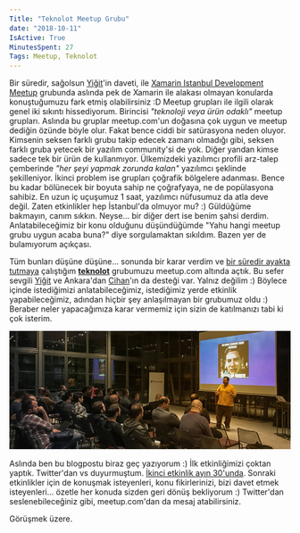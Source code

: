 ```yaml
---
Title: "Teknolot Meetup Grubu"
date: "2018-10-11"
IsActive: True
MinutesSpent: 27
Tags: Meetup, Teknolot
---
```


Bir süredir, sağolsun [Yiğit](https://twitter.com/ozaksuty)'in daveti, ile [Xamarin Istanbul Development Meetup](https://www.meetup.com/Xamarin-Istanbul-Development-Meetup/) grubunda aslında pek de Xamarin ile alakası olmayan konularda konuştuğumuzu fark etmiş olabilirsiniz :D Meetup grupları ile ilgili olarak genel iki sıkıntı hissediyorum. Birincisi *"teknoloji veya ürün odaklı"* meetup grupları. Aslında bu gruplar meetup.com'un doğasına çok uygun ve meetup dediğin özünde böyle olur. Fakat bence ciddi bir satürasyona neden oluyor. Kimsenin seksen farklı grubu takip edecek zamanı olmadığı gibi, seksen farklı gruba yetecek bir yazılım community'si de yok. Diğer yandan kimse sadece tek bir ürün de kullanmıyor. Ülkemizdeki yazılımcı profili arz-talep çemberinde *"her şeyi yapmak zorunda kalan"* yazılımcı şeklinde şekilleniyor. İkinci problem ise grupları çoğrafik bölgelere adanması. Bence bu kadar bölünecek bir boyuta sahip ne çoğrafyaya, ne de popülasyona sahibiz. En uzun iç uçuşumuz 1 saat, yazılımcı nüfusumuz da atla deve değil. Zaten etkinlikler hep İstanbul'da olmuyor mu? :) Güldüğüme bakmayın, canım sıkkın. Neyse... bir diğer dert ise benim şahsi derdim. Anlatabileceğimiz bir konu olduğunu düşündüğümde "Yahu hangi meetup grubu uygun acaba buna?" diye sorgulamaktan sıkıldım. Bazen yer de bulamıyorum açıkçası. 

Tüm bunları düşüne düşüne... sonunda bir karar verdim ve [bir süredir ayakta tutmaya](http://daron.yondem.com/teknolottv_darontv_ve_azureshowcom) çalıştığım [**teknolot**](https://www.meetup.com/Teknolot/) grubumuzu meetup.com altında açtık. Bu sefer sevgili [Yiğit](https://twitter.com/ozaksuty) ve Ankara'dan [Cihan](https://twitter.com/cihanyakar)'ın da desteği var. Yalnız değilim :) Böylece içinde istediğimizi anlatabileceğimiz, istediğimiz yerde etkinlik yapabileceğimiz, adından hiçbir şey anlaşılmayan bir grubumuz oldu :) Beraber neler yapacağımıza karar vermemiz için sizin de katılmanızı tabi ki çok isterim. 

![](media/Teknolot-Meetup-Group/azure-devops-teknolot-meetup.jpg)

Aslında ben bu blogpostu biraz geç yazıyorum :) İlk etkinliğimizi çoktan yaptık. Twitter'dan vs duyurmuştum. [İkinci etkinlik ayın 30'unda](https://www.meetup.com/Teknolot/events/255230251/). Sonraki etkinlikler için de konuşmak isteyenleri, konu fikirlerinizi, bizi davet etmek isteyenleri... özetle her konuda sizden geri dönüş bekliyorum :) Twitter'dan seslenebileceğiniz gibi, meetup.com'dan da mesaj atabilirsiniz. 

Görüşmek üzere.
